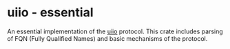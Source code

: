# uiio - essential

An essential implementation of the [uiio](https://github.com/rationalintelligence/uiio) protocol.
This crate includes parsing of FQN (Fully Qualified Names) and basic mechanisms of the protocol.
